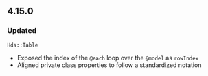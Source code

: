 ## 4.15.0

### Updated

`Hds::Table`

- Exposed the index of the `@each` loop over the `@model` as `rowIndex`
- Aligned private class properties to follow a standardized notation
